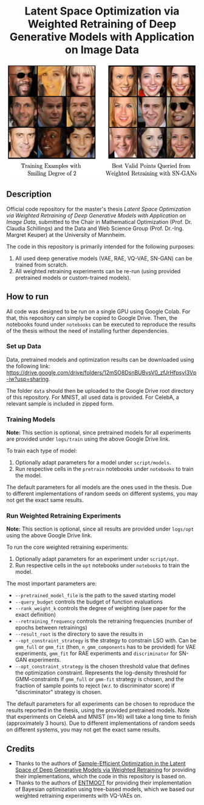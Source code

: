 <div align="center">

# Latent Space Optimization via Weighted Retraining of Deep Generative Models with Application on Image Data

  <img src="celeba-sngan-bestpoints.png"
     alt="celeba-sngan-bestpoints"
     width="550" height="300" />
</div>

## Description

Official code repository for the master's thesis _Latent Space Optimization via Weighted Retraining of Deep Generative Models with Application on Image Data_, submitted to the Chair in Mathematical Optimization (Prof. Dr. Claudia Schillings) and the Data and Web Science Group (Prof. Dr.-Ing. Margret Keuper) at the University of Mannheim.

The code in this repository is primarily intended for the following purposes:
1. All used deep generative models (VAE, RAE, VQ-VAE, SN-GAN) can be trained from scratch.
2. All weighted retraining experiments can be re-run (using provided pretrained models or custom-trained models).

## How to run

All code was designed to be run on a single GPU using Google Colab. For that, this repository can simply be copied to Google Drive. Then, the notebooks found under `notebooks` can be executed to reproduce the results of the thesis without the need of installing further dependencies.

### Set up Data

Data, pretrained models and optimization results can be downloaded using the following link: https://drive.google.com/drive/folders/12mSO8DsnBUBvsV0_zfJrHfpsyI3Vp-iw?usp=sharing.

The folder `data` should then be uploaded to the Google Drive root directory of this repository.
For MNIST, all used data is provided. For CelebA, a relevant sample is included in zipped form.

### Training Models

**Note:** This section is optional, since pretrained models for all experiments are provided under `logs/train` using the above Google Drive link.

To train each type of model:

1. Optionally adapt parameters for a model under `script/models`.
2. Run respective cells in the `pretrain` notebooks under `notebooks` to train the model.

The default parameters for all models are the ones used in the thesis. Due to different implementations of random seeds on different systems, you may not get the exact same results.

### Run Weighted Retraining Experiments

**Note:** This section is optional, since all results are provided under `logs/opt` using the above Google Drive link.

To run the core weighted retraining experiments:

1. Optionally adapt parameters for an experiment under `script/opt`.
2. Run respective cells in the `opt` notebooks under `notebooks` to train the model.

The most important parameters are:

- `--pretrained_model_file` is the path to the saved starting model
- `--query_budget` controls the budget of function evaluations
- `--rank_weight_k` controls the degree of weighting (see paper for the exact definition)
- `--retraining_frequency` controls the retraining frequencies (number of epochs between retrainings)
- `--result_root` is the directory to save the results in
- `--opt_constraint_strategy` is the strategy to constrain LSO with. Can be `gmm_full` or `gmm_fit` (then, `n_gmm_components` has to be provided) for VAE experiments, `gmm_fit` for RAE experiments and `discriminator` for SN-GAN experiments.
- `--opt_constraint_strategy` is the chosen threshold value that defines the optimization constraint. Represents the log-density threshold for GMM-constraints if `gmm_full` or `gmm-fit` strategy is chosen, and the fraction of sample points to reject (w.r. to discriminator score) if "discriminator" strategy is chosen.

The default parameters for all experiments can be chosen to reproduce the results reported in the thesis, using the provided pretrained models.
Note that experiments on CelebA and MNIST (m=16) will take a long time to finish (approximately 3 hours). Due to different implementations of random seeds on different systems, you may not get the exact same results.

## Credits

- Thanks to the authors of [Sample-Efficient Optimization in the Latent Space of Deep Generative Models via Weighted Retraining](https://github.com/cambridge-mlg/weighted-retraining) for providing their implementations, which the code in this repository is based on.
- Thanks to the authors of [ENTMOOT](https://github.com/cog-imperial/entmoot) for providing their implementation of Bayesian optimization using tree-based models, which we based our weighted retraining experiments with VQ-VAEs on.
